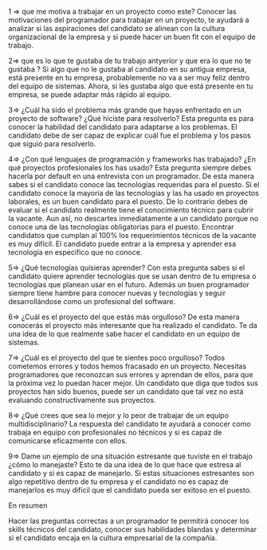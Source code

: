 1 => que me motiva a trabajar en un proyecto como este?
Conocer las motivaciones del programador para trabajar en un proyecto, te ayudará a analizar si las aspiraciones del candidato se alinean con la cultura organizacional de la empresa y si puede hacer un buen fit con el equipo de trabajo.

2=> que es lo que te gustaba de  tu trabajo antyerior y que era lo que no te gustaba ?
Si algo que no le gustaba al candidato en su antigua empresa, está presente en tu empresa, probablemente no va a ser muy feliz dentro del equipo de sistemas. Ahora, si les gustaba algo que está presente en tu empresa, se puede adaptar más rápido al equipo.

3=> ¿Cuál ha sido el problema más grande que hayas enfrentado en un proyecto de software? ¿Qué hiciste para resolverlo?
Esta pregunta es para conocer la habilidad del candidato para adaptarse a los problemas. El candidato debe de ser capaz de explicar cuál fue el problema y los pasos que siguió para resolverlo. 

4=> ¿Con qué lenguajes de programación y frameworks has trabajado? ¿En qué proyectos profesionales los has usado?
Esta pregunta siempre debes hacerla por default en una entrevista con un programador. De esta manera sabes si el candidato conoce las tecnologías requeridas para el puesto. Si el candidato conoce la mayoría de las tecnologías y las ha usado en proyectos laborales, es un buen candidato para el puesto. De lo contrario debes de evaluar si el candidato realmente tiene el conocimiento técnico para cubrir la vacante. Aun así, no descartes inmediatamente a un candidato porque no conoce una de las tecnologías obligatorias para el puesto. Encontrar candidatos que cumplan al 100% los requerimientos técnicos de la vacante es muy difícil. El candidato puede entrar a la empresa y aprender esa tecnología en especifico que no conoce. 

5=> ¿Qué tecnologías quisieras aprender?
Con esta pregunta sabes si el candidato quiere aprender tecnologías que se usan dentro de tu empresa o tecnologías que planean usar en el futuro. Además un buen programador siempre tiene hambre para conocer nuevas y tecnologías y seguir desarrollándose como un profesional del software. 

6=> ¿Cuál es el proyecto del que estás más orgulloso?
De esta manera conocerás el proyecto más interesante que ha realizado el candidato. Te da una idea de lo que realmente sabe hacer el candidato en un equipo de sistemas. 

7=> ¿Cuál es el proyecto del que te sientes poco orgulloso?
Todos cometemos errores y todos hemos fracasado en un proyecto. Necesitas programadores que reconozcan sus errores y aprendan de ellos, para que la próxima vez lo puedan hacer mejor. Un candidato que diga que todos sus proyectos han sido buenos, puede ser un candidato que tal vez no está evaluando constructivamente sus proyectos. 

8=> ¿Qué crees que sea lo mejor y lo peor de trabajar de un equipo multidisciplinario?
La respuesta del candidato te ayudará a conocer como trabaja en equipo con profesionales no técnicos y si es capaz de comunicarse eficazmente con ellos. 

9=> Dame un ejemplo de una situación estresante que tuviste en el trabajo ¿cómo lo manejaste?
Esto te da una idea de lo que hace que estresa al candidato y si es capaz de manejarlo. Si estas situaciones estresantes son algo repetitivo dentro de tu empresa y el candidato no es capaz de manejarlos es muy difícil que el candidato pueda ser exitoso en el puesto. 

En resumen

Hacer las preguntas correctas a un programador te permitirá conocer los skills técnicos del candidato, conocer sus habilidades blandas y determinar si el candidato encaja en la cultura empresarial de la compañía.